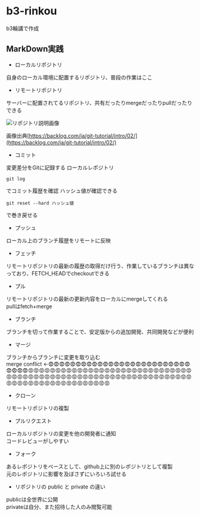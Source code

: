 # b3-rinkou
b3輪講で作成


## MarkDown実践

* ローカルリポジトリ

自身のローカル環境に配置するリポジトリ、普段の作業はここ

* リモートリポジトリ

サーバーに配置されてるリポジトリ、共有だったりmergeだったりpullだったりできる

![リポジトリ説明画像](https://backlog.com/ja/git-tutorial/assets/img/intro/intro2_2.png "リポジトリ")

  画像出典[https://backlog.com/ja/git-tutorial/intro/02/](https://backlog.com/ja/git-tutorial/intro/02/)

* コミット

変更差分をGitに記録する ローカルレポジトリ  
```
git log
```
でコミット履歴を確認 ハッシュ値が確認できる

``` 
git reset --hard ハッシュ値
```
で巻き戻せる

* プッシュ

ローカル上のブランチ履歴をリモートに反映

* フェッチ

リモートリポジトリの最新の履歴の取得だけ行う、作業しているブランチは異なっており、FETCH_HEADでcheckoutできる

* プル

リモートリポジトリの最新の更新内容をローカルにmergeしてくれる  
pullはfetch+merge

* ブランチ

ブランチを切って作業することで、安定版からの追加開発、共同開発などが便利

* マージ  

ブランチからブランチに変更を取り込む  
merge conflict ←:fearful::fearful::fearful::fearful::fearful::fearful::fearful::fearful::fearful::fearful::fearful::fearful::fearful::fearful::fearful::fearful::fearful::fearful::fearful::fearful::fearful::fearful::fearful::fearful::fearful::fearful::fearful::fearful::fearful::fearful::rage::rage::rage::rage::rage::rage::rage::rage::rage::rage::rage::rage::rage::rage::rage::rage::rage::rage::rage::rage::rage::rage::rage::rage::rage::rage::rage::rage::rage::rage::rage::rage::rage::rage::rage::rage::rage::rage::rage::rage::rage::rage::rage::rage::rage::rage::rage::rage::rage::rage::rage::rage::rage::rage::rage::rage::rage::rage::rage::rage::rage::rage::rage::rage::rage::rage::rage::rage::rage::rage::rage::rage::rage::rage::rage::rage::rage::rage::rage::rage::rage::rage::rage:

* クローン  

リモートリポジトリの複製

* プルリクエスト

ローカルリポジトリの変更を他の開発者に通知  
コードレビューがしやすい

* フォーク

あるレポジトリをベースとして、github上に別のレポジトリとして複製  
元のレポジトリに影響を及ぼさずにいろいろ試せる

* リポジトリの public と private の違い
 
publicは全世界に公開  
privateは自分、また招待した人のみ閲覧可能